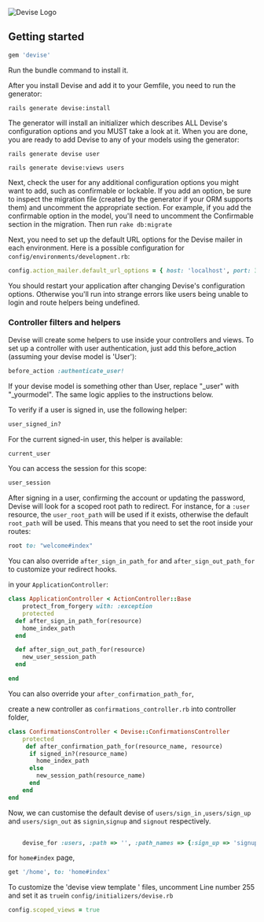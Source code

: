 ![Devise Logo](https://raw.github.com/plataformatec/devise/master/devise.png)

## Getting started

```ruby
gem 'devise'
```

Run the bundle command to install it.

After you install Devise and add it to your Gemfile, you need to run the generator:

```console
rails generate devise:install
```

The generator will install an initializer which describes ALL Devise's configuration options and you MUST take a look at it. When you are done, you are ready to add Devise to any of your models using the generator:

```console
rails generate devise user
```

```console
rails generate devise:views users
```

Next, check the user for any additional configuration options you might want to add, such as confirmable or lockable. If you add an option, be sure to inspect the migration file (created by the generator if your ORM supports them) and uncomment the appropriate section.  For example, if you add the confirmable option in the model, you'll need to uncomment the Confirmable section in the migration. Then run `rake db:migrate`

Next, you need to set up the default URL options for the Devise mailer in each environment. Here is a possible configuration for `config/environments/development.rb`:

```ruby
config.action_mailer.default_url_options = { host: 'localhost', port: 3000 }
```

You should restart your application after changing Devise's configuration options. Otherwise you'll run into strange errors like users being unable to login and route helpers being undefined.

### Controller filters and helpers

Devise will create some helpers to use inside your controllers and views. To set up a controller with user authentication, just add this before_action (assuming your devise model is 'User'):

```ruby
before_action :authenticate_user!
```

If your devise model is something other than User, replace "_user" with "_yourmodel". The same logic applies to the instructions below.

To verify if a user is signed in, use the following helper:

```ruby
user_signed_in?
```

For the current signed-in user, this helper is available:

```ruby
current_user
```

You can access the session for this scope:

```ruby
user_session
```

After signing in a user, confirming the account or updating the password, Devise will look for a scoped root path to redirect. For instance, for a `:user` resource, the `user_root_path` will be used if it exists, otherwise the default `root_path` will be used. This means that you need to set the root inside your routes:

```ruby
root to: "welcome#index"
```

You can also override `after_sign_in_path_for` and `after_sign_out_path_for` to customize your redirect hooks.

in your `ApplicationController`:

```ruby
class ApplicationController < ActionController::Base
    protect_from_forgery with: :exception
    protected
  def after_sign_in_path_for(resource)
    home_index_path
  end

  def after_sign_out_path_for(resource)
    new_user_session_path
  end

end
```

You can also override your `after_confirmation_path_for`,

create a new controller as `confirmations_controller.rb` into controller folder,


```ruby
class ConfirmationsController < Devise::ConfirmationsController
	protected
	 def after_confirmation_path_for(resource_name, resource)
      if signed_in?(resource_name)
        home_index_path
      else
        new_session_path(resource_name)
      end
    end
end

```

Now, we can customise the default devise of  `users/sign_in` ,`users/sign_up` and `users/sign_out` as `signin`,`signup` and `signout` respectively. 

```ruby
   
    devise_for :users, :path => '', :path_names => {:sign_up => 'signup', :sign_in => 'signin', :sign_out => 'signout'}
  ```


  for `home#index` page,

  ```ruby
  get '/home', to: 'home#index'
  ```

  To customize the 'devise view template ' files, uncomment Line number 255  and set it as `true`in `config/initializers/devise.rb`

  ```ruby
  config.scoped_views = true
  ```